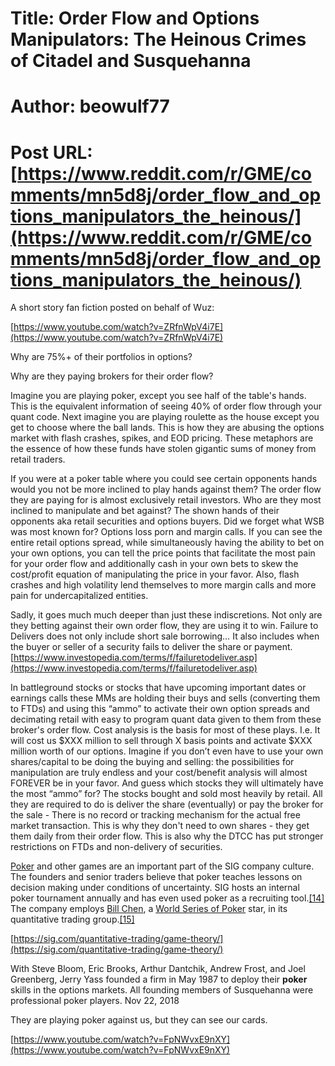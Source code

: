 # Title: Order Flow and Options Manipulators: The Heinous Crimes of Citadel and Susquehanna
# Author: beowulf77
# Post URL: [https://www.reddit.com/r/GME/comments/mn5d8j/order_flow_and_options_manipulators_the_heinous/](https://www.reddit.com/r/GME/comments/mn5d8j/order_flow_and_options_manipulators_the_heinous/)


A short story fan fiction posted on behalf of Wuz:

[https://www.youtube.com/watch?v=ZRfnWpV4i7E](https://www.youtube.com/watch?v=ZRfnWpV4i7E)

Why are 75%+ of their portfolios in options?

Why are they paying brokers for their order flow?

Imagine you are playing poker, except you see half of the table's hands. This is the equivalent information of seeing 40% of order flow through your quant code. Next imagine you are playing roulette as the house except you get to choose where the ball lands. This is how they are abusing the options market with flash crashes, spikes, and EOD pricing. These metaphors are the essence of how these funds have stolen gigantic sums of money from retail traders.

If you were at a poker table where you could see certain opponents hands would you not be more inclined to play hands against them? The order flow they are paying for is almost exclusively retail investors. Who are they most inclined to manipulate and bet against? The shown hands of their opponents aka retail securities and options buyers. Did we forget what WSB was most known for? Options loss porn and margin calls. If you can see the entire retail options spread, while simultaneously having the ability to bet on your own options, you can tell the price points that facilitate the most pain for your order flow and additionally cash in your own bets to skew the cost/profit equation of manipulating the price in your favor. Also, flash crashes and high volatility lend themselves to more margin calls and more pain for undercapitalized entities.

Sadly, it goes much much deeper than just these indiscretions. Not only are they betting against their own order flow, they are using it to win. Failure to Delivers does not only include short sale borrowing… It also includes when the buyer or seller of a security fails to deliver the share or payment. [https://www.investopedia.com/terms/f/failuretodeliver.asp](https://www.investopedia.com/terms/f/failuretodeliver.asp)

In battleground stocks or stocks that have upcoming important dates or earnings calls these MMs are holding their buys and sells (converting them to FTDs) and using this “ammo” to activate their own option spreads and decimating retail with easy to program quant data given to them from these broker's order flow. Cost analysis is the basis for most of these plays. I.e. It will cost us $XXX million to sell through X basis points and activate $XXX million worth of our options. Imagine if you don’t even have to use your own shares/capital to be doing the buying and selling: the possibilities for manipulation are truly endless and your cost/benefit analysis will almost FOREVER be in your favor. And guess which stocks they will ultimately have the most “ammo” for? The stocks bought and sold most heavily by retail. All they are required to do is deliver the share (eventually) or pay the broker for the sale - There is no record or tracking mechanism for the actual free market transaction. This is why they don't need to own shares - they get them daily from their order flow. This is also why the DTCC has put stronger restrictions on FTDs and non-delivery of securities.

[Poker](https://en.wikipedia.org/wiki/Poker) and other games are an important part of the SIG company culture. The founders and senior traders believe that poker teaches lessons on decision making under conditions of uncertainty. SIG hosts an internal poker tournament annually and has even used poker as a recruiting tool.[\[14\]](https://en.wikipedia.org/wiki/Susquehanna_International_Group#cite_note-14) The company employs [Bill Chen](https://en.wikipedia.org/wiki/Bill_Chen), a [World Series of Poker](https://en.wikipedia.org/wiki/World_Series_of_Poker) star, in its quantitative trading group.[\[15\]](https://en.wikipedia.org/wiki/Susquehanna_International_Group#cite_note-15)

[https://sig.com/quantitative-trading/game-theory/](https://sig.com/quantitative-trading/game-theory/)

With Steve Bloom, Eric Brooks, Arthur Dantchik, Andrew Frost, and Joel Greenberg, Jerry Yass founded a firm in May 1987 to deploy their **poker** skills in the options markets. All founding members of Susquehanna were professional poker players. Nov 22, 2018

They are playing poker against us, but they can see our cards.

[https://www.youtube.com/watch?v=FpNWvxE9nXY](https://www.youtube.com/watch?v=FpNWvxE9nXY)